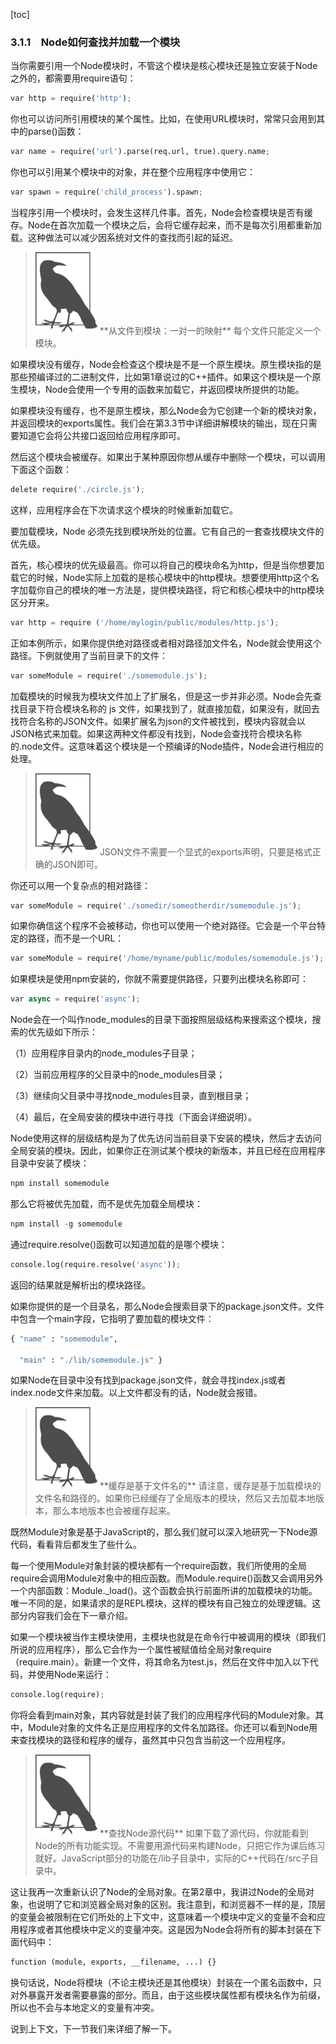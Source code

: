 [toc]

### 3.1.1　Node如何查找并加载一个模块

当你需要引用一个Node模块时，不管这个模块是核心模块还是独立安装于Node之外的，都需要用require语句：

```python
var http = require('http');
```

你也可以访问所引用模块的某个属性。比如，在使用URL模块时，常常只会用到其中的parse()函数：

```python
var name = require('url').parse(req.url, true).query.name;
```

你也可以引用某个模块中的对象，并在整个应用程序中使用它：

```python
var spawn = require('child_process').spawn;
```

当程序引用一个模块时，会发生这样几件事。首先，Node会检查模块是否有缓存。Node在首次加载一个模块之后，会将它缓存起来，而不是每次引用都重新加载。这种做法可以减少因系统对文件的查找而引起的延迟。

> <img class="my_markdown" src="./images/38.png" style="width:99px;  height: 131px; " width="10%"/>
> **从文件到模块：一对一的映射**
> 每个文件只能定义一个模块。

如果模块没有缓存，Node会检查这个模块是不是一个原生模块。原生模块指的是那些预编译过的二进制文件，比如第1章说过的C++插件。如果这个模块是一个原生模块，Node会使用一个专用的函数来加载它，并返回模块所提供的功能。

如果模块没有缓存，也不是原生模块，那么Node会为它创建一个新的模块对象，并返回模块的exports属性。我们会在第3.3节中详细讲解模块的输出，现在只需要知道它会将公共接口返回给应用程序即可。

然后这个模块会被缓存。如果出于某种原因你想从缓存中删除一个模块，可以调用下面这个函数：

```python
delete require('./circle.js');
```

这样，应用程序会在下次请求这个模块的时候重新加载它。

要加载模块，Node 必须先找到模块所处的位置。它有自己的一套查找模块文件的优先级。

首先，核心模块的优先级最高。你可以将自己的模块命名为http，但是当你想要加载它的时候，Node实际上加载的是核心模块中的http模块。想要使用http这个名字加载你自己的模块的唯一方法是，提供模块路径，将它和核心模块中的http模块区分开来。

```python
var http = require ('/home/mylogin/public/modules/http.js');
```

正如本例所示，如果你提供绝对路径或者相对路径加文件名，Node就会使用这个路径。下例就使用了当前目录下的文件：

```python
var someModule = require('./somemodule.js');
```

加载模块的时候我为模块文件加上了扩展名，但是这一步并非必须。Node会先查找目录下符合模块名称的 js 文件，如果找到了，就直接加载，如果没有，就回去找符合名称的JSON文件。如果扩展名为json的文件被找到，模块内容就会以JSON格式来加载。如果这两种文件都没有找到，Node会查找符合模块名称的.node文件。这意味着这个模块是一个预编译的Node插件，Node会进行相应的处理。

> <img class="my_markdown" src="./images/39.png" style="width:99px;  height: 131px; " width="10%"/>
> JSON文件不需要一个显式的exports声明，只要是格式正确的JSON即可。

你还可以用一个复杂点的相对路径：

```python
var someModule = require('./somedir/someotherdir/somemodule.js');
```

如果你确信这个程序不会被移动，你也可以使用一个绝对路径。它会是一个平台特定的路径，而不是一个URL：

```python
var someModule = require('/home/myname/public/modules/somemodule.js');
```

如果模块是使用npm安装的，你就不需要提供路径，只要列出模块名称即可：

```python
var async = require('async');
```

Node会在一个叫作node_modules的目录下面按照层级结构来搜索这个模块，搜索的优先级如下所示：

（1）应用程序目录内的node_modules子目录；

（2）当前应用程序的父目录中的node_modules目录；

（3）继续向父目录中寻找node_modules目录，直到根目录；

（4）最后，在全局安装的模块中进行寻找（下面会详细说明）。

Node使用这样的层级结构是为了优先访问当前目录下安装的模块，然后才去访问全局安装的模块。因此，如果你正在测试某个模块的新版本，并且已经在应用程序目录中安装了模块：

```python
npm install somemodule
```

那么它将被优先加载，而不是优先加载全局模块：

```python
npm install -g somemodule
```

通过require.resolve()函数可以知道加载的是哪个模块：

```python
console.log(require.resolve('async'));
```

返回的结果就是解析出的模块路径。

如果你提供的是一个目录名，那么Node会搜索目录下的package.json文件。文件中包含一个main字段，它指明了要加载的模块文件：

```python
{ "name" : "somemodule", 

  "main" : "./lib/somemodule.js" }
```

如果Node在目录中没有找到package.json文件，就会寻找index.js或者index.node文件来加载。以上文件都没有的话，Node就会报错。

> <img class="my_markdown" src="./images/40.png" style="width:99px;  height: 131px; " width="10%"/>
> **缓存是基于文件名的**
> 请注意，缓存是基于加载模块的文件名和路径的。如果你已经缓存了全局版本的模块，然后又去加载本地版本，那么本地版本也会被缓存起来。

既然Module对象是基于JavaScript的，那么我们就可以深入地研究一下Node源代码，看看背后都发生了些什么。

每一个使用Module对象封装的模块都有一个require函数，我们所使用的全局require会调用Module对象中的相应函数。而Module.require()函数又会调用另外一个内部函数：Module._load()。这个函数会执行前面所讲的加载模块的功能。唯一不同的是，如果请求的是REPL模块，这样的模块有自己独立的处理逻辑。这部分内容我们会在下一章介绍。

如果一个模块被当作主模块使用，主模块也就是在命令行中被调用的模块（即我们所说的应用程序），那么它会作为一个属性被赋值给全局对象require（require.main）。新建一个文件，将其命名为test.js，然后在文件中加入以下代码，并使用Node来运行：

```python
console.log(require);
```

你将会看到main对象，其内容就是封装了我们的应用程序代码的Module对象。其中，Module对象的文件名正是应用程序的文件名加路径。你还可以看到Node用来查找模块的路径和程序的缓存，虽然其中只包含当前这一个应用程序。

> <img class="my_markdown" src="./images/41.png" style="width:99px;  height: 131px; " width="10%"/>
> **查找Node源代码**
> 如果下载了源代码，你就能看到Node的所有功能实现。不需要用源代码来构建Node，只把它作为课后练习就好。JavaScript部分的功能在/lib子目录中，实际的C++代码在/src子目录中。

这让我再一次重新认识了Node的全局对象。在第2章中，我讲过Node的全局对象，也说明了它和浏览器全局对象的区别。我注意到，和浏览器不一样的是，顶层的变量会被限制在它们所处的上下文中，这意味着一个模块中定义的变量不会和应用程序或者其他模块中定义的变量冲突。这是因为Node会将所有的脚本封装在下面代码中：

```python
function (module, exports, __filename, ...) {}
```

换句话说，Node将模块（不论主模块还是其他模块）封装在一个匿名函数中，只对外暴露开发者需要暴露的部分。而且，由于这些模块属性都有模块名作为前缀，所以也不会与本地定义的变量有冲突。

说到上下文，下一节我们来详细了解一下。

